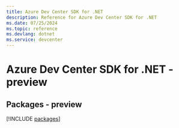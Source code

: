 ```yaml
---
title: Azure Dev Center SDK for .NET
description: Reference for Azure Dev Center SDK for .NET
ms.date: 07/25/2024
ms.topic: reference
ms.devlang: dotnet
ms.service: devcenter
---
```

# Azure Dev Center SDK for .NET - preview
## Packages - preview
[!INCLUDE [packages](dev-center-index.md)]